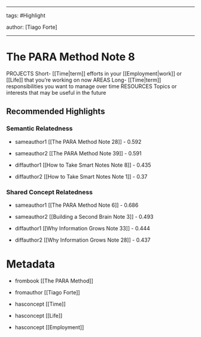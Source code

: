 




---

tags: #Highlight

author: [Tiago Forte]

---
# The PARA Method Note 8




PROJECTS Short- [[Time|term]]  efforts in your  [[Employment|work]]  or  [[Life]]  that you’re working on now AREAS Long- [[Time|term]]  responsibilities you want to manage over time RESOURCES Topics or interests that may be useful in the future


## Recommended Highlights

### Semantic Relatedness


- sameauthor1 [[The PARA Method Note 28]] - 0.592

- sameauthor2 [[The PARA Method Note 39]] - 0.591

- diffauthor1 [[How to Take Smart Notes Note 8]] - 0.435

- diffauthor2 [[How to Take Smart Notes Note 1]] - 0.37
### Shared Concept Relatedness


- sameauthor1 [[The PARA Method Note 6]] - 0.686

- sameauthor2 [[Building a Second Brain Note 3]] - 0.493

- diffauthor1 [[Why Information Grows Note 33]] - 0.444

- diffauthor2 [[Why Information Grows Note 28]] - 0.437
# Metadata


- frombook [[The PARA Method]]

- fromauthor [[Tiago Forte]]

- hasconcept [[Time]]

- hasconcept [[Life]]

- hasconcept [[Employment]]